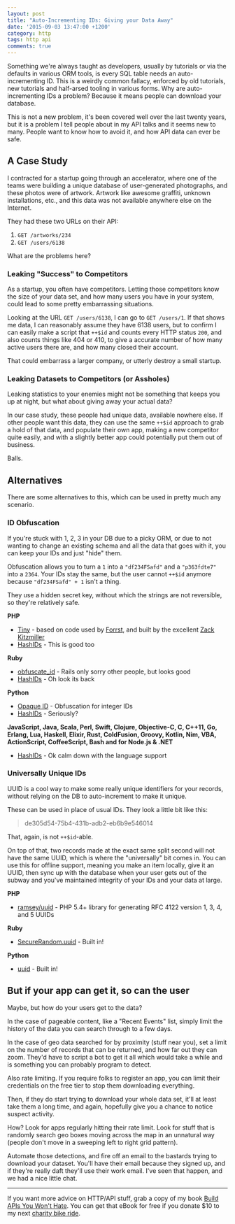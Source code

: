 ```yaml
---
layout: post
title: "Auto-Incrementing IDs: Giving your Data Away"
date: '2015-09-03 13:47:00 +1200'
category: http
tags: http api
comments: true
---
```


Something we're always taught as developers, usually by tutorials or via the defaults in various ORM tools, is every SQL table needs an auto-incrementing ID. This is a weirdly common fallacy, enforced by old tutorials, new tutorials and half-arsed tooling in various forms. Why are auto-incrementing IDs a problem? Because it means people can download your database. 

This is not a new problem, it's been covered well over the last twenty years, but it is a problem I tell people about in my API talks and it seems new to many. People want to know how to avoid it, and how API data can ever be safe.

## A Case Study

I contracted for a startup going through an accelerator, where one of the teams were building a unique database of user-generated photographs, and these photos were of artwork. Artwork like awesome graffiti, unknown installations, etc., and this data was not available anywhere else on the Internet.

They had these two URLs on their API:

1. `GET /artworks/234`
2. `GET /users/6138`

What are the problems here?

### Leaking "Success" to Competitors

As a startup, you often have competitors. Letting those competitors know the size of your data set, and how many users you have in your system, could lead to some pretty embarrassing situations.

Looking at the URL `GET /users/6138`, I can go to `GET /users/1`. If that shows me data, I can reasonably assume they have 6138 users, but to confirm I can easily make a script that `++$id` and counts every HTTP status `200`, and also counts things like 404 or 410, to give a accurate number of how many active users there are, and how many closed their account.

That could embarrass a larger company, or utterly destroy a small startup.

### Leaking Datasets to Competitors (or Assholes)

Leaking statistics to your enemies might not be something that keeps you up at night, but what about giving away your actual data?

In our case study, these people had unique data, available nowhere else. If other people want this data, they can use the same `++$id` approach to grab a hold of that data, and populate their own app, making a new competitor quite easily, and with a slightly better app could potentially put them out of business.

Balls.


## Alternatives

There are some alternatives to this, which can be used in pretty much any scenario. 

### ID Obfuscation

If you're stuck with 1, 2, 3 in your DB due to a picky ORM, or due to not wanting to change an existing schema and all the data that goes with it, you can keep your IDs and just "hide" them.

Obfuscation allows you to turn a `1` into a `"df234FSafd"` and a `"p363fdte7"` into a `2364`. Your IDs stay the same, but the user cannot `++$id` anymore because `"df234FSafd" + 1` isn't a thing.

They use a hidden secret key, without which the strings are not reversible, so they're relatively safe.

**PHP**

* [Tiny](https://github.com/zackkitzmiller/tiny-php/) - based on code used by [Forrst](http://zurb.com/forrst), and built by the excellent [Zack Kitzmiller](https://twitter.com/zackkitzmiller)
* [HashIDs](http://hashids.org/php/) - This is good too

**Ruby**

* [obfuscate_id](https://github.com/namick/obfuscate_id) - Rails only sorry other people, but looks good
* [HashIDs](http://hashids.org/ruby/) - Oh look its back

**Python**

* [Opaque ID](https://github.com/marekweb/opaque-id) - Obfuscation for integer IDs
* [HashIDs](http://hashids.org/python/) - Seriously?

**JavaScript, Java, Scala, Perl, Swift, Clojure, Objective-C, C, C++11, Go, Erlang, Lua, Haskell, Elixir, Rust, ColdFusion, Groovy, Kotlin, Nim, VBA, ActionScript, CoffeeScript, Bash and for Node.js & .NET**

* [HashIDs](http://hashids.org/) - Ok calm down with the language support

### Universally Unique IDs

UUID is a cool way to make some really unique identifiers for your records, without relying on the DB to auto-increment to make it unique.

These can be used in place of usual IDs. They look a little bit like this:

> de305d54-75b4-431b-adb2-eb6b9e546014

That, again, is not `++$id`-able. 

On top of that, two records made at the exact same split second will not have the same UUID, which is where the "universally" bit comes in. You can use this for offline support, meaning you make an item locally, give it an UUID, then sync up with the database when your user gets out of the subway and you've maintained integrity of your IDs and your data at large. 

**PHP**

* [ramsey/uuid](https://packagist.org/packages/ramsey/uuid) - PHP 5.4+ library for generating RFC 4122 version 1, 3, 4, and 5 UUIDs

**Ruby**

* [SecureRandom.uuid](http://ruby-doc.org/stdlib-2.2.3/libdoc/securerandom/rdoc/SecureRandom.html#method-c-uuid) - Built in!

**Python**

* [uuid](https://docs.python.org/2/library/uuid.html) - Built in!

## But if your app can get it, so can the user

Maybe, but how do your users get to the data?

In the case of pageable content, like a "Recent Events" list, simply limit the history of the data you can search through to a few days.

In the case of geo data searched for by proximity (stuff near you), set a limit on the number of records that can be returned, and how far out they can zoom. They'd have to script a bot to get it all which would take a while and is something you can probably program to detect.

Also rate limiting. If you require folks to register an app, you can limit their credentials on the free tier to stop them downloading everything. 

Then, if they do start trying to download your whole data set, it'll at least take them a long time, and again, hopefully give you a chance to notice suspect activity.

How? Look for apps regularly hitting their rate limit. Look for stuff that is randomly search geo boxes moving across the map in an unnatural way (people don't move in a sweeping left to right grid pattern). 

Automate those detections, and fire off an email to the bastards trying to download your dataset. You'll have their email because they signed up, and if they're really daft they'll use their work email. I've seen that happen, and we had a nice little chat.

<hr/>

If you want more advice on HTTP/API stuff, grab a copy of my book [Build APIs You Won't Hate](http://apisyouwonthate.com/). You can get that eBook for free if you donate $10 to my next [charity bike ride](http://fundraising.housingworks.org/index.cfm?fuseaction=donordrive.participant&participantID=2035).
